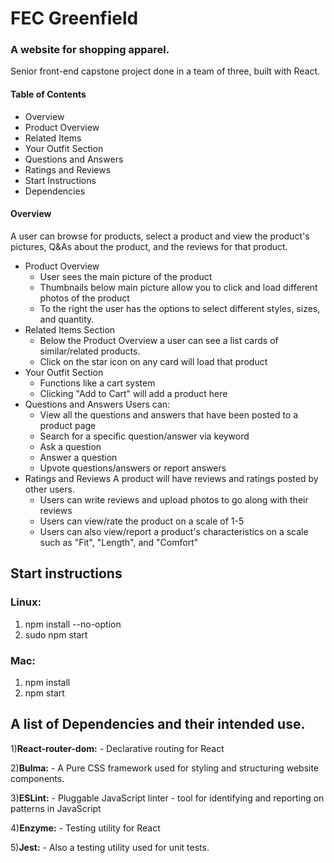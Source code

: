 # FEC Greenfield
### A website for shopping apparel. 
Senior front-end capstone project done in a team of three, built with React.

#### Table of Contents

  - Overview
  - Product Overview
  - Related Items
  - Your Outfit Section
  - Questions and Answers
  - Ratings and Reviews
  - Start Instructions
  - Dependencies

#### Overview
A user can browse for products, select a product and view the product's pictures, Q&As about the product, and the reviews for that product. 

- Product Overview
    - User sees the main picture of the product
    - Thumbnails below main picture allow you to click and load different photos of the product
    - To the right the user has the options to select different styles, sizes, and quantity.
- Related Items Section
  - Below the Product Overview a user can see a list cards of similar/related products.
  - Click on the star icon on any card will load that product
- Your Outfit Section
  - Functions like a cart system
  - Clicking "Add to Cart" will add a product here
- Questions and Answers
  Users can:
  - View all the questions and answers that have been posted to a product page
  - Search for a specific question/answer via keyword
  - Ask a question
  - Answer a question
  - Upvote questions/answers or report answers 
- Ratings and Reviews
    A product will have reviews and ratings posted by other users.
    - Users can write reviews and upload photos to go along with their reviews
    - Users can view/rate the product on a scale of 1-5 
    - Users can also view/report a product's characteristics on a scale such as "Fit", "Length", and "Comfort"



## Start instructions

### Linux:
1) npm install --no-option
2) sudo npm start

### Mac:
1) npm install
2) npm start

## A list of Dependencies and their intended use.
1)**React-router-dom:** - Declarative routing for React

2)**Bulma:** - A Pure CSS framework used for styling and structuring website components.

3)**ESLint:** - Pluggable JavaScript linter - tool for identifying and reporting on patterns in JavaScript

4)**Enzyme:** - Testing utility for React

5)**Jest:** - Also a testing utility used for unit tests.



